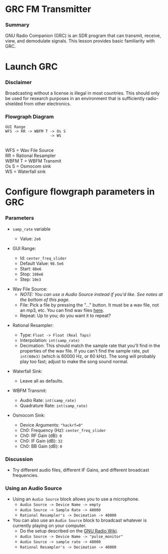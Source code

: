 <!-- pandoc-only % SDR: Transmitting -->

# GRC FM Transmitter  <!-- pandoc-exclude-line -->

<!-- pandoc-only ### Purpose -->
### Summary  <!-- pandoc-exclude-line -->

GNU Radio Companion (GRC) is an SDR program that can transmit, receive, view, and demodulate signals. This lesson provides basic familiarity with GRC.

<!-- pandoc-only ### Outcome -->

<!-- pandoc-only By the end of this lesson, students will be able to: -->  
<!-- pandoc-only - Launch GRC -->  
<!-- pandoc-only - Configure flowgraph parameters in GRC -->  
<!-- pandoc-only - Transmit FM Radio using GRC -->

<!-- pandoc-only ### Learning Step Activities -->

<!-- pandoc-only - LSA 1: Launch GRC -->  
<!-- pandoc-only - LSA 2: Configure flowgraph parameters in GRC -->  
<!-- pandoc-only - LSA 3: Transmit FM Radio using GRC -->

# <!-- pandoc-only LSA 1: --> Launch GRC

### Disclaimer

Broadcasting without a license is illegal in most countries. This should only be used for research purposes in an environment that is sufficiently radio-shielded from other electronics.

### Flowgraph Diagram

```
GUI Range
WFS -> RR -> WBFM T -> Os S
                    -> WS
```
&nbsp;  
WFS = Wav File Source  
RR = Rational Resampler  
WBFM T = WBFM Transmit  
Os S = Osmocom sink  
WS = Waterfall sink

# <!-- pandoc-only LSA 2: --> Configure flowgraph parameters in GRC

### Parameters

<!-- pandoc-only ::: notes -->

<!-- pandoc-only sample rate variable is already in the flowgraph -->

<!-- pandoc-only ::: -->

- `samp_rate` variable 
    - Value: `2e6`

- GUI Range:
    - Id: `center_freq_slider`
    - Default Value: `98.5e6`
    - Start: `88e6`
    - Stop: `108e6`
    - Step: `10e3`

<!-- pandoc-only ### Parameters -->

- Wav File Source:
    - _NOTE: You can use a Audio Source instead if you'd like. See notes at the bottom of this page._
    - File: Pick a file by pressing the "..." button. It must be a wav file, not an mp3, etc. You can find wav files [here](https://github.com/adafruit/Adafruit-Sound-Samples/tree/master/sonic-pi).
    - Repeat: Up to you; do you want it to repeat?

<!-- pandoc-only ### Parameters -->

- Rational Resampler:
    - Type: `Float -> Float (Real Taps)`
    - Interpolation: `int(samp_rate)`
    - Decimation: This should match the sample rate that you'll find in the properties of the wav file. If you can't find the sample rate, put `int(60e3)` (which is 60000 Hz, or 60 kHz). The song will probably play too fast; adjust to make the song sound normal. 

- Waterfall Sink:
    - Leave all as defaults.

<!-- pandoc-only ### Parameters -->

- WBFM Transmit:
    - Audio Rate: `int(samp_rate)`
    - Quadrature Rate: `int(samp_rate)`

- Osmocom Sink:
    - Device Arguments: `"hackrf=0"`
    - Ch0: Frequency (Hz): `center_freq_slider`
    - Ch0: RF Gain (dB): `0`
    - Ch0: IF Gain (dB): `32`
    - Ch0: BB Gain (dB): `0`


### Discussion

- Try different audio files, different IF Gains, and different broadcast frequencies.

### Using an Audio Source

- Using an `Audio Source` block allows you to use a microphone.  
    - `Audio Source -> Device Name -> empty`
    - `Audio Source -> Sample Rate -> 48000`
    - `Rational Resampler's -> Decimation -> 48000`
- You can also use an `Audio Source` block to broadcast whatever is currently playing on your computer.
    - Do the setup described on the [GNU Radio Wiki](https://wiki.gnuradio.org/index.php?title=ALSAPulseAudio#Monitoring_the_audio_input_of_your_system_with_PulseAudio).
    - `Audio Source -> Device Name -> "pulse_monitor"`
    - `Audio Source -> sample rate -> 48000`
    - `Rational Resampler's -> Decimation -> 48000`
